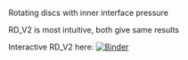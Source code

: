 Rotating discs with inner interface pressure

RD_V2 is most intuitive, both give same results

Interactive RD_V2 here: [![Binder](https://binder.projectpythia.org/badge_logo.svg)](https://mybinder.org/v2/gh/mark-bak/rotating-discs/HEAD?urlpath=%2Fdoc%2Ftree%2FRotating_discs_V2.ipynb)
